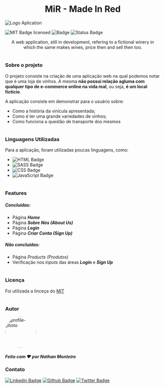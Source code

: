 **<h1 align="center">MiR - Made In Red</h1>**

![Logo Aplication](https://user-images.githubusercontent.com/87106760/196168992-16ce5a0f-66f4-4140-92ed-b39100c52cc2.png)

<!-- ![Logo](/MiR/assets/midia/others/screenshot.png) -->
<!-- <hr> -->

![MIT Badge licensed](https://img.shields.io/badge/license-MIT-informational)
![Badge](https://img.shields.io/badge/relesase-Ocotber-blue)
![Status Badge](https://img.shields.io/badge/status-in_development-green)

<p align="center"> A web application, still in development, refering to a fictional winery in which the same makes wines, price then and sell then too.</p>

#
### **Sobre o projeto**
O projeto consiste na criação de uma aplicação web na qual podemos notar que é uma loja de vinhos. A mesma <strong>não possui relação agluma com qualquer tipo de e-commerce online na vida real</strong>, ou seja, <strong>é um local fictício</strong>.

A aplicação consiste em demonstrar para o usuário sobre:

* Como a história da vinícula apresentada;
* Como é ter uma grande variedades de vinhos;
* Como funciona a questão de transporte dos mesmos

#
### **Linguagens Utilizadas**

Para a aplicação, foram utilizadas poucas linguagens, como:

-  ![HTML Badge](https://img.shields.io/badge/HTML-orange)
-  ![SASS Badge](https://img.shields.io/badge/SASS-ff69b4)
-  ![CSS Badge](https://img.shields.io/badge/CSS-blue)
-  ![JavaScript Badge](https://img.shields.io/badge/JavaScript-yellow)
<!-- [MIT licensed](./LICENSE). -->
#
### **Features**
##### **Concluídas:**

* Página <i><strong>Home</strong></i>
* Página <i><strong>Sobre Nós (About Us)</strong></i>
* Página <i><strong>Login</strong></i>
* Página <i><strong>Criar Conta (Sign Up)</strong></i>

##### **Não concluídas:**
* Página <i>Products (Produtos)</i>
* Verificação nos <i>inputs</i> das áreas <i><strong>Login</strong></i> e <i><strong>Sign Up</strong></i>
#
### **Licença**
Foi utilizada a linceça do [MIT](./LICENSE)

#
### **Autor**
<img style="border-radius: 100%" src="https://avatars.githubusercontent.com/u/87106760?s=400&u=a4fcaf45e79daf73720315436d4e598560012ff5&v=4" width="100px;" alt="profile-photo"/>

##### Feito com ❤️ por Nathan Monteiro

### **Contato**

[![Linkedin Badge](https://img.shields.io/badge/-LinkedIn-blue?style=flat-square&logo=Linkedin&logoColor=white&link=https://www.linkedin.com/in/fagnerpsantos/)](https://www.linkedin.com/in/nathan-monteiro/)
[![Github Badge](https://img.shields.io/badge/-Github-000?style=flat-square&logo=Github&logoColor=white&link=https://github.com/fagnerpsantos)](https://github.com/nathanmontt)
[![Twitter Badge](https://img.shields.io/badge/-Twitter-1ca0f1?style=flat-square&labelColor=1ca0f1&logo=twitter&logoColor=white&link=https://twitter.com/fagnerpsantos)](https://twitter.com/nathanmontt)

#
